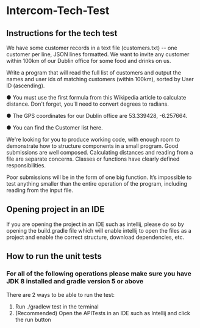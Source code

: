 # Intercom-Tech-Test

## Instructions for the tech test

We have some customer records in a text file (customers.txt) -- one customer per line, JSON lines formatted. We want to invite any customer within 100km of our Dublin office for some food and drinks on us. 

Write a program that will read the full list of customers and output the names and user ids of matching customers (within 100km), sorted by User ID (ascending).

● You must use the first formula from this Wikipedia article to calculate distance. Don't forget, you'll need to convert degrees to radians.

● The GPS coordinates for our Dublin office are 53.339428, -6.257664.

● You can find the Customer list here.

We're looking for you to produce working code, with enough room to demonstrate how to structure components in a small program. Good submissions are well composed. Calculating distances and reading from a file are separate concerns. Classes or functions have clearly defined responsibilities. 

Poor submissions will be in the form of one big function. It’s impossible to test anything smaller than the entire operation of the program, including reading from the input file.

## Opening project in an IDE
If you are opening the project in an IDE such as intellij, please do so by opening the build.gradle file
which will enable intellij to open the files as a project and enable the correct structure, download dependencies, etc.

## How to run the unit tests
### For all of the following operations please make sure you have JDK 8 installed and gradle version 5 or above

There are 2 ways to be able to run the test:
1. Run ./gradlew test in the terminal
2. (Recommended) Open the APITests in an IDE such as Intellij and click the run button